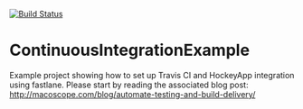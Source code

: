 [![Build Status](https://travis-ci.org/mmcc007/ContinuousIntegrationExample.svg?branch=develop&style=flat-square)](https://travis-ci.org/mmcc007/ContinuousIntegrationExample) 

# ContinuousIntegrationExample

Example project showing how to set up Travis CI and HockeyApp integration using fastlane. Please start by reading the associated blog post: http://macoscope.com/blog/automate-testing-and-build-delivery/
